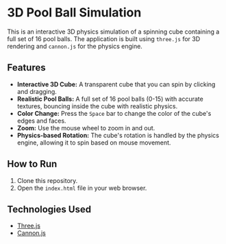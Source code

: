 # 3D Pool Ball Simulation

This is an interactive 3D physics simulation of a spinning cube containing a full set of 16 pool balls. The application is built using `three.js` for 3D rendering and `cannon.js` for the physics engine.

## Features

- **Interactive 3D Cube:** A transparent cube that you can spin by clicking and dragging.
- **Realistic Pool Balls:** A full set of 16 pool balls (0-15) with accurate textures, bouncing inside the cube with realistic physics.
- **Color Change:** Press the `Space` bar to change the color of the cube's edges and faces.
- **Zoom:** Use the mouse wheel to zoom in and out.
- **Physics-based Rotation:** The cube's rotation is handled by the physics engine, allowing it to spin based on mouse movement.

## How to Run

1.  Clone this repository.
2.  Open the `index.html` file in your web browser.

## Technologies Used

-   [Three.js](https://threejs.org/)
-   [Cannon.js](https://schteppe.github.io/cannon.js/)
